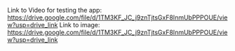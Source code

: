 Link to Video for testing the app: https://drive.google.com/file/d/1TM3KF_JC_j9znTjtsGxF8InmUbPPPOUE/view?usp=drive_link
Link to image:  https://drive.google.com/file/d/1TM3KF_JC_j9znTjtsGxF8InmUbPPPOUE/view?usp=drive_link
